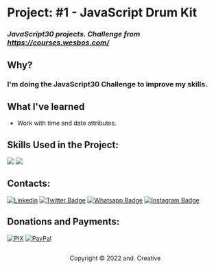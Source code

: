 # Project: #1 - JavaScript Drum Kit

### _JavaScript30 projects. Challenge from https://courses.wesbos.com/_

## Why?

### I'm doing the JavaScript30 Challenge to improve my skills.

## What I've learned

- Work with time and date attributes.

## Skills Used in the Project:

<img src="https://img.shields.io/badge/JavaScript-F7DF1E?style=for-the-badge&logo=javascript&logoColor=black" /> <img src="https://img.shields.io/badge/Git-E34F26?style=for-the-badge&logo=git&logoColor=white" />

###

## Contacts:

[![Linkedin](https://img.shields.io/badge/LinkedIn-0077B5?style=for-the-badge&logo=linkedin&logoColor=white)](https://www.linkedin.com/in/andre-oliveira-de-carvalho/)
[![Twitter Badge](https://img.shields.io/badge/Twitter-1DA1F2?style=for-the-badge&logo=twitter&logoColor=white)](https://twitter.com/andredecarvalh0)
[![Whatsapp Badge](https://img.shields.io/badge/WhatsApp-25D366?style=for-the-badge&logo=whatsapp&logoColor=white)](https://wa.me/5524992147790?text=Ol%C3%A1!%20Vamos%20desenvolver%20um%20projeto%20juntos?)
[![Instagram Badge](https://img.shields.io/badge/Instagram-E4405F?style=for-the-badge&logo=instagram&logoColor=white)](https://www.instagram.com/andcreativee/)

## Donations and Payments:

[![PIX](https://img.shields.io/badge/pix-30363D?style=for-the-badge&logo=PIX&logoColor=#008000)](https://nubank.com.br/pagar/1cvrar/TigeV0z6cf)
[![PayPal](https://img.shields.io/badge/PayPal-00457C?style=for-the-badge&logo=paypal&logoColor=white)](https://www.paypal.com/donate/?business=4U2BGNTBMZDGU&no_recurring=0&item_name=Thanks%21&currency_code=BRL)

##

<p align="center">Copyright © 2022 and. Creative</p>
